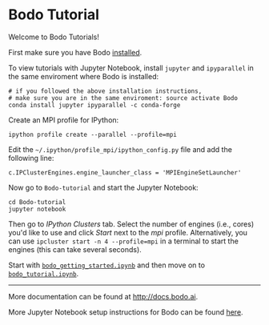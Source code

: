 # Bodo Tutorial
Welcome to Bodo Tutorials!

First make sure you have Bodo [installed](http://docs.bodo.ai/latest/source/install.html).

To view tutorials with Jupyter Notebook, install `jupyter` and `ipyparallel` in the same enviroment where Bodo is installed:

    # if you followed the above installation instructions, 
    # make sure you are in the same enviroment: source activate Bodo 
    conda install jupyter ipyparallel -c conda-forge

Create an MPI profile for IPython:

    ipython profile create --parallel --profile=mpi

Edit the `~/.ipython/profile_mpi/ipython_config.py` file
and add the following line:

    c.IPClusterEngines.engine_launcher_class = 'MPIEngineSetLauncher'

Now go to `Bodo-tutorial` and start the Jupyter Notebook:

    cd Bodo-tutorial
    jupyter notebook

Then go to *IPython Clusters* tab. Select the
number of engines (i.e., cores) you'd like to use and click *Start* next to the
*mpi* profile. Alternatively, you can use `ipcluster start -n 4 --profile=mpi`
in a terminal to start the engines (this can take several seconds).

Start with [`bodo_getting_started.ipynb`](https://github.com/Bodo-inc/Bodo-tutorial/blob/master/bodo_getting_started.ipynb) 
and then move on to [`bodo_tutorial.ipynb`](https://github.com/Bodo-inc/Bodo-tutorial/blob/master/bodo_tutorial.ipynb).

_________________________
More documentation can be found at http://docs.bodo.ai.

More Jupyter Notebook setup instructions for Bodo can be found [here](http://docs.bodo.ai/latest/source/jupyter.html).
